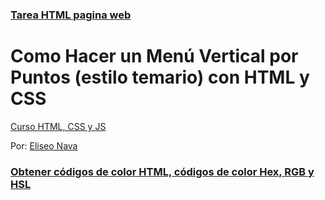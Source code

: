 ### [Tarea HTML pagina web](https://elprofenava.w3spaces.com/)


# Como Hacer un Menú Vertical por Puntos (estilo temario) con HTML y CSS

[Curso HTML, CSS y JS](https://www.w3schools.com/html/default.asp)

Por: [Eliseo Nava](https://elprofenava.w3spaces.com/)


### [Obtener códigos de color HTML, códigos de color Hex, RGB y HSL](https://htmlcolorcodes.com/es/)
